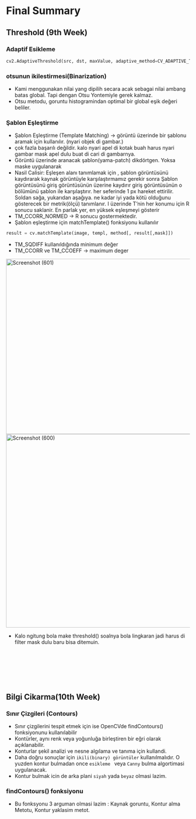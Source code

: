 # Final Summary 

## Threshold (9th Week)

### Adaptif Esikleme 

```python
cv2.AdaptiveThreshold(src, dst, maxValue, adaptive_method=CV_ADAPTIVE_THRESH_MEAN_C, thresholdType=CV_THRESH_BINARY, blockSize=3, param1=5)

```

### otsunun ikilestirmesi(Binarization)
* Kami menggunakan nilai yang dipilih secara acak sebagai nilai ambang batas global. Tapi dengan Otsu Yontemiyle gerek kalmaz.
* Otsu metodu, goruntu histogramindan optimal bir global eşik değeri beliler.

### Şablon Eşleştirme
* Şablon Eşleştirme (Template Matching) -> görüntü üzerinde bir şablonu aramak için kullanılır. (nyari objek di gambar.)
* çok fazla başarılı değildir. kalo nyari apel di kotak buah harus nyari gambar mask apel dulu buat di cari di gambarnya.
* Görüntü üzerinde aranacak şablon(yama-patch) dikdörtgen. Yoksa maske uygulanarak 
* Nasil Calisir: Eşleşen alanı tanımlamak için , şablon görüntüsünü kaydırarak kaynak görüntüyle karşılaştırmamız gerekir sonra Şablon görüntüsünü giriş görüntüsünün üzerine kaydırır giriş görüntüsünün o bölümünü şablon ile karşılaştırır. her seferinde 1 px hareket ettirilir. Soldan sağa, yukarıdan aşağıya. ne kadar iyi yada kötü olduğunu gösterecek bir metrik(ölçü) tanımlanır. I üzerinde T’nin her konumu için R sonucu saklanir. En parlak yer, en yüksek eşleşmeyi gösterir
* TM_CCORR_NORMED -> R sonucu gostermektedir.
* Şablon eşleştirme için matchTemplate() fonksiyonu kullanılır 
```python
result = cv.matchTemplate(image, templ, method[, result[,mask]])
```
* TM_SQDIFF kullanıldığında minimum değer
* TM_CCORR ve TM_CCOEFF -> maximum deger

<a data-flickr-embed="true" href="https://www.flickr.com/photos/197661703@N05/52952674020/in/dateposted-public/" title="Screenshot (601)"><img src="https://live.staticflickr.com/65535/52952674020_9187beee69_o.png" width="596" height="479" alt="Screenshot (601)"/></a>
<a data-flickr-embed="true" href="https://www.flickr.com/photos/197661703@N05/52952674000/in/dateposted-public/" title="Screenshot (600)"><img src="https://live.staticflickr.com/65535/52952674000_b32031147b_o.png" width="590" height="529" alt="Screenshot (600)"/></a>
* Kalo ngitung bola make threshold() soalnya bola lingkaran jadi harus di filter mask dulu baru bisa ditemuin.
<br>
<br>
<br>
<br>
<br>

## Bilgi Cikarma(10th Week)
### Sınır Çizgileri (Contours)
* Sınır çizgilerini tespit etmek için ise OpenCVde findContours() fonksiyonunu kullanılabilir
* Kontürler, aynı renk veya yoğunluğa birleştiren bir eğri olarak açıklanabilir.
* Konturlar şekil analizi ve nesne algılama ve tanıma için kullandi.
* Daha doğru sonuçlar için ```ikili(binary) görüntüler``` kullanılmalıdır. O yuzden kontur bulmadan once ```esikleme ``` veya ```Canny``` bulma algortimasi uygulanacak.
* Kontur bulmak icin de arka plani ```siyah``` yada ```beyaz``` olmasi lazim.  

### findContours() fonksiyonu 
* Bu fonksyonu 3 arguman olmasi lazim : Kaynak goruntu, Kontur alma Metotu, Kontur yaklasim metot.
